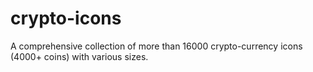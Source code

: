# crypto-icons
A comprehensive collection of more than 16000 crypto-currency icons (4000+ coins) with various sizes.
